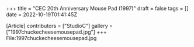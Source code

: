 +++
title = "CEC 20th Anniversary Mouse Pad (1997)"
draft = false
tags = []
date = 2022-10-19T01:41:45Z

[Article]
contributors = ["StudioC"]
gallery = ["1997chuckecheesemousepad.jpg"]
+++
<gallery>
File:1997chuckecheesemousepad.jpg
</gallery>